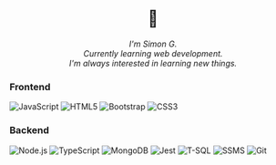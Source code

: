 <h1 align="center">👋</h1>
<p align="center"><i>I'm Simon G.<br>  
  Currently learning web development.<br>
  I'm always interested in learning new things.<br></i>
</p>

### Frontend

![JavaScript](https://img.shields.io/badge/javascript-black?style=for-the-badge&logo=javascript)
![HTML5](https://img.shields.io/badge/html5-black?style=for-the-badge&logo=html5)
![Bootstrap](https://img.shields.io/badge/bootstrap-black?style=for-the-badge&logo=bootstrap)
![CSS3](https://img.shields.io/badge/css3-black?style=for-the-badge&logo=css3)



### Backend
![Node.js](https://img.shields.io/badge/node.js-black?style=for-the-badge&logo=node.js)
![TypeScript](https://img.shields.io/badge/typescript-black?style=for-the-badge&logo=typescript)
![MongoDB](https://img.shields.io/badge/mongodb-black?style=for-the-badge&logo=mongodb)
![Jest](https://img.shields.io/badge/jest-black?style=for-the-badge&logo=jest)
![T-SQL](https://img.shields.io/badge/tsql-black?style=for-the-badge&logo=microsoftsqlserver)
![SSMS](https://img.shields.io/badge/ssms-black?style=for-the-badge&logo=microsoftsqlserver)
![Git](https://img.shields.io/badge/git-black?style=for-the-badge&logo=git)





<!-- 
🌱 Currently learning: Web development<br>
🤝 Looking to collaborate on: <br>
💬 Talk to me about: <br>
📫 How to reach me:<br>


-->
